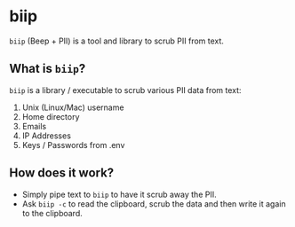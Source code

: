 # biip
`biip` (Beep + PII) is a tool and library to scrub PII from text.

## What is `biip`?
`biip` is a library / executable to scrub various PII data from text:

 1. Unix (Linux/Mac) username
 2. Home directory
 3. Emails
 4. IP Addresses
 5. Keys / Passwords from .env

## How does it work?

- Simply pipe text to `biip` to have it scrub away the PII.
- Ask `biip -c` to read the clipboard, scrub the data and then write it again to
  the clipboard.
